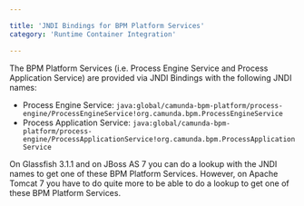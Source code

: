 ```yaml
---

title: 'JNDI Bindings for BPM Platform Services'
category: 'Runtime Container Integration'

---
```


The BPM Platform Services (i.e. Process Engine Service and Process Application Service) are provided via JNDI Bindings with the following JNDI names:

* Process Engine Service: `java:global/camunda-bpm-platform/process-engine/ProcessEngineService!org.camunda.bpm.ProcessEngineService`
* Process Application Service: `java:global/camunda-bpm-platform/process-engine/ProcessApplicationService!org.camunda.bpm.ProcessApplicationService`

On Glassfish 3.1.1 and on JBoss AS 7 you can do a lookup with the JNDI names to get one of these BPM Platform Services. However, on Apache Tomcat 7 you have to do quite more to be able to do a lookup to get one of these BPM Platform Services.
